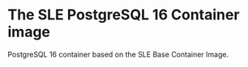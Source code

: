 # The SLE PostgreSQL 16 Container image

PostgreSQL 16 container based on the SLE Base Container Image.
